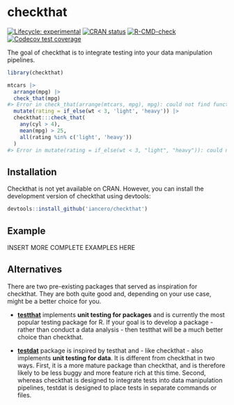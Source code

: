 
<!-- README.md is generated from README.Rmd. Please edit that file -->

# checkthat

<!-- badges: start -->

[![Lifecycle:
experimental](https://img.shields.io/badge/lifecycle-experimental-orange.svg)](https://lifecycle.r-lib.org/articles/stages.html#experimental)
[![CRAN
status](https://www.r-pkg.org/badges/version/checkthat)](https://CRAN.R-project.org/package=checkthat)
[![R-CMD-check](https://github.com/iancero/checkthat/actions/workflows/R-CMD-check.yaml/badge.svg)](https://github.com/iancero/checkthat/actions/workflows/R-CMD-check.yaml)
[![Codecov test
coverage](https://codecov.io/gh/iancero/checkthat/branch/main/graph/badge.svg)](https://app.codecov.io/gh/iancero/checkthat?branch=main)
<!-- badges: end -->

The goal of checkthat is to integrate testing into your data
manipulation pipelines.

``` r
library(checkthat)

mtcars |> 
  arrange(mpg) |> 
  check_that(mpg)
#> Error in check_that(arrange(mtcars, mpg), mpg): could not find function "check_that"
  mutate(rating = if_else(wt < 3, 'light', 'heavy')) |> 
  checkthat:::check_that(
    any(cyl > 4),
    mean(mpg) > 25, 
    all(rating %in% c('light', 'heavy'))
  )
#> Error in mutate(rating = if_else(wt < 3, "light", "heavy")): could not find function "mutate"
```

## Installation

Checkthat is not yet available on CRAN. However, you can install the
development version of checkthat using devtools:

``` r
devtools::install_github('iancero/checkthat')
```

## Example

INSERT MORE COMPLETE EXAMPLES HERE

## Alternatives

There are two pre-existing packages that served as inspiration for
checkthat. They are both quite good and, depending on your use case,
might be a better choice for you.

- [**testthat**](https://testthat.r-lib.org/) implements **unit testing
  for packages** and is currently the most popular testing package
  for R. If your goal is to develop a package - rather than conduct a
  data analysis - then testthat will be a much better choice than
  checkthat.

- [**testdat**](https://socialresearchcentre.github.io/testdat/index.html)
  package is inspired by testhat and - like checkthat - also implements
  **unit testing for data**. It is different from checkthat in two ways.
  First, it is a more mature package than checkthat, and is therefore
  likely to be less buggy and more feature rich at this time. Second,
  whereas checkthat is designed to integrate tests into data
  manipulation pipelines, testdat is designed to place tests in separate
  commands or files.
